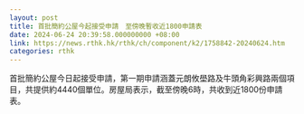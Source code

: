 ```yaml
---
layout: post
title: 首批簡約公屋今起接受申請　至傍晚暫收近1800申請表
date: 2024-06-24 20:39:58.000000000 +08:00
link: https://news.rthk.hk/rthk/ch/component/k2/1758842-20240624.htm
categories: rthk
---
```


首批簡約公屋今日起接受申請，第一期申請涵蓋元朗攸壆路及牛頭角彩興路兩個項目，共提供約4440個單位。房屋局表示，截至傍晚6時，共收到近1800份申請表。
